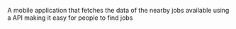 A mobile application that fetches the data of the nearby jobs available using a API making it easy for people to find jobs

